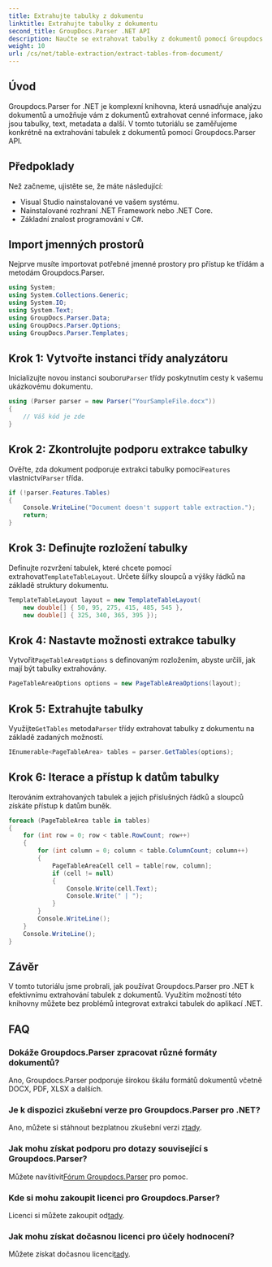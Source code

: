 ```yaml
---
title: Extrahujte tabulky z dokumentu
linktitle: Extrahujte tabulky z dokumentu
second_title: GroupDocs.Parser .NET API
description: Naučte se extrahovat tabulky z dokumentů pomocí Groupdocs.Parser for .NET. Postupujte podle podrobného průvodce integrací této funkce.
weight: 10
url: /cs/net/table-extraction/extract-tables-from-document/
---
```

## Úvod
Groupdocs.Parser for .NET je komplexní knihovna, která usnadňuje analýzu dokumentů a umožňuje vám z dokumentů extrahovat cenné informace, jako jsou tabulky, text, metadata a další. V tomto tutoriálu se zaměřujeme konkrétně na extrahování tabulek z dokumentů pomocí Groupdocs.Parser API.
## Předpoklady
Než začneme, ujistěte se, že máte následující:
- Visual Studio nainstalované ve vašem systému.
- Nainstalované rozhraní .NET Framework nebo .NET Core.
- Základní znalost programování v C#.

## Import jmenných prostorů
Nejprve musíte importovat potřebné jmenné prostory pro přístup ke třídám a metodám Groupdocs.Parser.
```csharp
using System;
using System.Collections.Generic;
using System.IO;
using System.Text;
using GroupDocs.Parser.Data;
using GroupDocs.Parser.Options;
using GroupDocs.Parser.Templates;
```
## Krok 1: Vytvořte instanci třídy analyzátoru
 Inicializujte novou instanci souboru`Parser` třídy poskytnutím cesty k vašemu ukázkovému dokumentu.
```csharp
using (Parser parser = new Parser("YourSampleFile.docx"))
{
    // Váš kód je zde
}
```
## Krok 2: Zkontrolujte podporu extrakce tabulky
 Ověřte, zda dokument podporuje extrakci tabulky pomocí`Features` vlastnictví`Parser` třída.
```csharp
if (!parser.Features.Tables)
{
    Console.WriteLine("Document doesn't support table extraction.");
    return;
}
```
## Krok 3: Definujte rozložení tabulky
Definujte rozvržení tabulek, které chcete pomocí extrahovat`TemplateTableLayout`. Určete šířky sloupců a výšky řádků na základě struktury dokumentu.
```csharp
TemplateTableLayout layout = new TemplateTableLayout(
    new double[] { 50, 95, 275, 415, 485, 545 },
    new double[] { 325, 340, 365, 395 });
```
## Krok 4: Nastavte možnosti extrakce tabulky
 Vytvořit`PageTableAreaOptions` s definovaným rozložením, abyste určili, jak mají být tabulky extrahovány.
```csharp
PageTableAreaOptions options = new PageTableAreaOptions(layout);
```
## Krok 5: Extrahujte tabulky
 Využijte`GetTables` metoda`Parser` třídy extrahovat tabulky z dokumentu na základě zadaných možností.
```csharp
IEnumerable<PageTableArea> tables = parser.GetTables(options);
```
## Krok 6: Iterace a přístup k datům tabulky
Iterováním extrahovaných tabulek a jejich příslušných řádků a sloupců získáte přístup k datům buněk.
```csharp
foreach (PageTableArea table in tables)
{
    for (int row = 0; row < table.RowCount; row++)
    {
        for (int column = 0; column < table.ColumnCount; column++)
        {
            PageTableAreaCell cell = table[row, column];
            if (cell != null)
            {
                Console.Write(cell.Text);
                Console.Write(" | ");
            }
        }
        Console.WriteLine();
    }
    Console.WriteLine();
}
```
## Závěr
V tomto tutoriálu jsme probrali, jak používat Groupdocs.Parser pro .NET k efektivnímu extrahování tabulek z dokumentů. Využitím možností této knihovny můžete bez problémů integrovat extrakci tabulek do aplikací .NET.

## FAQ
### Dokáže Groupdocs.Parser zpracovat různé formáty dokumentů?
Ano, Groupdocs.Parser podporuje širokou škálu formátů dokumentů včetně DOCX, PDF, XLSX a dalších.
### Je k dispozici zkušební verze pro Groupdocs.Parser pro .NET?
 Ano, můžete si stáhnout bezplatnou zkušební verzi z[tady](https://releases.groupdocs.com/).
### Jak mohu získat podporu pro dotazy související s Groupdocs.Parser?
 Můžete navštívit[Fórum Groupdocs.Parser](https://forum.groupdocs.com/c/parser/17) pro pomoc.
### Kde si mohu zakoupit licenci pro Groupdocs.Parser?
 Licenci si můžete zakoupit od[tady](https://purchase.groupdocs.com/buy).
### Jak mohu získat dočasnou licenci pro účely hodnocení?
 Můžete získat dočasnou licenci[tady](https://purchase.groupdocs.com/temporary-license/).